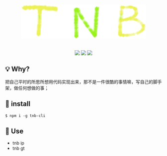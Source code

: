 <div style="text-align:center;padding-bottom:20px">
    <img src="./logo.png" style="width:400px">
</div>

<p align="center">
    <img src="https://img.shields.io/node/v/tnb-cli">
    <img src="https://img.shields.io/npm/v/tnb-cli">
    <img src="https://img.shields.io/github/last-commit/TrickyPi/t-cli">
</p>


## 💡 Why?
把自己平时的所思所想用代码实现出来，那不是一件很酷的事情嘛，写自己的脚手架，做任何想做的事；

## 🌈 install

```
$ npm i -g tnb-cli
```

## 🌟 Use
* tnb ip
* tnb gt